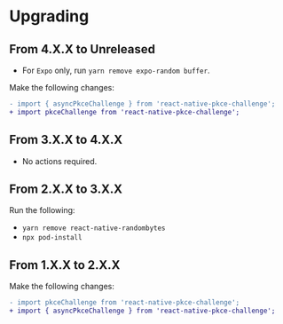 # Upgrading
## From 4.X.X to Unreleased
* For `Expo` only, run `yarn remove expo-random buffer`.

Make the following changes:
```diff
- import { asyncPkceChallenge } from 'react-native-pkce-challenge';
+ import pkceChallenge from 'react-native-pkce-challenge';
```

## From 3.X.X to 4.X.X
* No actions required.

## From 2.X.X to 3.X.X
Run the following:
* `yarn remove react-native-randombytes`
* `npx pod-install`

## From 1.X.X to 2.X.X
Make the following changes:
```diff
- import pkceChallenge from 'react-native-pkce-challenge';
+ import { asyncPkceChallenge } from 'react-native-pkce-challenge';
```
